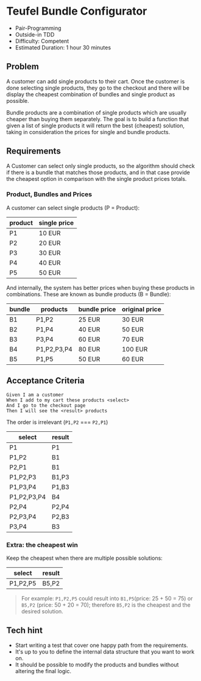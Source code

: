 # Teufel Bundle Configurator

- Pair-Programming
- Outside-in TDD
- Difficulty: Competent
- Estimated Duration: 1 hour 30 minutes

## Problem

A customer can add single products to their cart. Once the customer is done selecting single products, they go to the
checkout and there will be display the cheapest combination of bundles and single product as possible.

Bundle products are a combination of single products which are usually cheaper than buying them separately. The goal is
to build a function that given a list of single products it will return the best (cheapest) solution, taking in
consideration the prices for single and bundle products.

## Requirements

A Customer can select only single products, so the algorithm should check if there is a bundle that matches those
products, and in that case provide the cheapest option in comparison with the single product prices totals.

### Product, Bundles and Prices

A customer can select single products (P = Product):

| product | single price |
|---------|--------------|
| P1      | 10 EUR       |
| P2      | 20 EUR       |
| P3      | 30 EUR       |
| P4      | 40 EUR       |
| P5      | 50 EUR       |

And internally, the system has better prices when buying these products in combinations. These are known as bundle
products (B = Bundle):

| bundle | products    | bundle price | original price |
|--------|-------------|--------------|----------------|
| B1     | P1,P2       | 25 EUR       | 30 EUR         |
| B2     | P1,P4       | 40 EUR       | 50 EUR         |
| B3     | P3,P4       | 60 EUR       | 70 EUR         |
| B4     | P1,P2,P3,P4 | 80 EUR       | 100 EUR        |
| B5     | P1,P5       | 50 EUR       | 60 EUR         |

## Acceptance Criteria

```gherkin
Given I am a customer
When I add to my cart these products <select>
And I go to the checkout page
Then I will see the <result> products
```

The order is irrelevant (`P1,P2` === `P2,P1`)

| select      | result         |
|-------------|----------------|
| P1          | P1             |
| P1,P2       | B1             |
| P2,P1       | B1             |
| P1,P2,P3    | B1,P3          |
| P1,P3,P4    | P1,B3          |
| P1,P2,P3,P4 | B4             |
| P2,P4       | P2,P4          |
| P2,P3,P4    | P2,B3          |
| P3,P4       | B3             |

### Extra: the cheapest win

Keep the cheapest when there are multiple possible solutions:

| select   | result |
|----------|--------|
| P1,P2,P5 | B5,P2  |

> For example: `P1,P2,P5` could result into `B1,P5`(price: 25 + 50 = 75) or `B5,P2` (price: 50 + 20 = 70);
> therefore `B5,P2` is the cheapest and the desired solution.

## Tech hint

- Start writing a test that cover one happy path from the requirements.
- It's up to you to define the internal data structure that you want to work on.
- It should be possible to modify the products and bundles without altering the final logic.